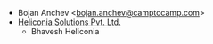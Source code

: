 - Bojan Anchev \<bojan.anchev@camptocamp.com\>
- [Heliconia Solutions Pvt. Ltd.](https://www.heliconia.io)
  - Bhavesh Heliconia
